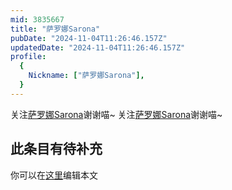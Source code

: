 ```yaml
---
mid: 3835667
title: "萨罗娜Sarona"
pubDate: "2024-11-04T11:26:46.157Z"
updatedDate: "2024-11-04T11:26:46.157Z"
profile:
  {
    Nickname: ["萨罗娜Sarona"],
  }
---
```


关注[萨罗娜Sarona](https://space.bilibili.com/3835667)谢谢喵~ 关注[萨罗娜Sarona](https://space.bilibili.com/3835667)谢谢喵~

## 此条目有待补充
你可以在[这里](https://github.com/Yuhanawa/VTuber.ICU-Content/edit/master/v/萨罗娜Sarona/index.md)编辑本文
